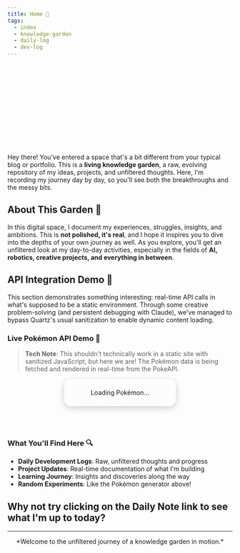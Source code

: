 ```yaml
---
title: Home 🌱
tags:
  - index
  - knowledge-garden
  - daily-log
  - dev-log
---
```

<marquee style="
  color: #ffffff;
  font-size: 1.2em;
  padding: 10px;
  margin: 20px 0;
  border-top: 1px solid rgba(255,255,255,0.2);
  border-bottom: 1px solid rgba(255,255,255,0.2);
">
  🤖 You're here! 🧠 Please explore the garden! 🌱 We're growing knowledge one entry at a time 🚀
</marquee>
<a id="daily-note-link" href="#" style="
  display: inline-block;
  padding: 12px 24px;
  font-size: 1.2em;
  font-weight: normal;
  text-align: center;
  color: #ffffff;  /* White text */
  background: none;  /* Transparent background */
  border: 1px solid #ffffff;  /* Thin white border */
  border-radius: 4px;
  text-decoration: none;
  margin-top: 20px;
  margin-bottom: 30px;
">
  Daily Note 🗓
</a>

Hey there! You've entered a space that's a bit different from your typical blog or portfolio. This is a **living knowledge garden**, a raw, evolving repository of my ideas, projects, and unfiltered thoughts. Here, I'm recording my journey day by day, so you'll see both the breakthroughs and the messy bits.

## About This Garden 🌿

In this digital space, I document my experiences, struggles, insights, and ambitions. This is **not polished, it's real**, and I hope it inspires you to dive into the depths of your own journey as well. As you explore, you'll get an unfiltered look at my day-to-day activities, especially in the fields of **AI, robotics, creative projects, and everything in between**.

## API Integration Demo 🔌

This section demonstrates something interesting: real-time API calls in what's supposed to be a static environment. Through some creative problem-solving (and persistent debugging with Claude), we've managed to bypass Quartz's usual sanitization to enable dynamic content loading.

### Live Pokémon API Demo 🎲
> **Tech Note**: This shouldn't technically work in a static site with sanitized JavaScript, but here we are! The Pokémon data is being fetched and rendered in real-time from the PokeAPI.

<style>
  @keyframes shine {
    0% { left: -100%; }
    20% { left: 100%; }
    100% { left: 100%; }
  }

  @keyframes float {
    0% { transform: translateY(0px); }
    50% { transform: translateY(-10px); }
    100% { transform: translateY(0px); }
  }
</style>

<div style="
  width: 250px;
  margin-left: auto;
  margin-right: auto;
  text-align: center;
">
  <div id="pokemon-info" style="
    margin-bottom: 15px;
    background: linear-gradient(145deg, rgba(255,255,255,0.1) 0%, rgba(255,255,255,0.05) 100%);
    border-radius: 15px;
    padding: 20px;
    box-shadow: 0 4px 15px rgba(0,0,0,0.2), inset 0 0 30px rgba(255,255,255,0.05);
    border: 2px solid rgba(255,255,255,0.3);
    position: relative;
    overflow: hidden;
    animation: float 6s ease-in-out infinite;
  ">Loading Pokémon...</div>

  <button id="refresh-button" style="
    display: inline-block;
    padding: 8px 16px;
    font-size: 1em;
    font-weight: bold;
    color: #ffffff;
    background: none;
    border: 1px solid #ffffff;
    border-radius: 4px;
    cursor: pointer;
    transition: all 0.2s ease-in-out;
  ">
    Get Another Pokémon
  </button>
</div>

<script>
  // At the top of the script, add window scope checks
  if (typeof window.pokeColors === 'undefined') {
    window.pokeColors = {
      normal: '#A8A878',
      fire: '#F08030',
      water: '#6890F0',
      electric: '#F8D030',
      grass: '#78C850',
      ice: '#98D8D8',
      fighting: '#C03028',
      poison: '#A040A0',
      ground: '#E0C068',
      flying: '#A890F0',
      psychic: '#F85888',
      bug: '#A8B820',
      rock: '#B8A038',
      ghost: '#705898',
      dragon: '#7038F8',
      dark: '#705848',
      steel: '#B8B8D0',
      fairy: '#EE99AC'
    };
  }

  if (typeof window.dailyNoteLinkSet === 'undefined') {
    window.dailyNoteLinkSet = false;
  }

  if (typeof window.pokemonSet === 'undefined') {
    window.pokemonSet = false;
  }

  if (typeof window.linkIntervalId === 'undefined') {
    window.linkIntervalId = null;
  }

  if (typeof window.pokemonIntervalId === 'undefined') {
    window.pokemonIntervalId = null;
  }

  // Keep the rest of the code exactly as it was in the working version
  function initPokemon() {
    async function loadPokemon() {
      const pokemonInfo = document.getElementById('pokemon-info');
      try {
        const randomId = Math.floor(Math.random() * 150) + 1;
        const response = await fetch(`https://pokeapi.co/api/v2/pokemon/${randomId}`);
        const data = await response.json();

        const primaryType = data.types[0].type.name;
        const typeColor = window.pokeColors[primaryType] || '#71717A';

        // Update main card background with type color
        pokemonInfo.style.background = `linear-gradient(145deg, ${typeColor}33 0%, ${typeColor}11 100%)`;
        pokemonInfo.style.boxShadow = `0 4px 15px rgba(0,0,0,0.2), inset 0 0 30px ${typeColor}22`;
        pokemonInfo.style.border = `2px solid ${typeColor}44`;

        const nameElement = document.createElement('h2');
        nameElement.textContent = data.name.toUpperCase();
        nameElement.style.margin = '0 0 15px 0';
        nameElement.style.fontSize = '1.5em';
        nameElement.style.fontWeight = 'bold';
        nameElement.style.letterSpacing = '0.05em';
        nameElement.style.textShadow = `0 0 10px ${typeColor}88`;
        nameElement.style.color = '#FFFFFF';

        const imageContainer = document.createElement('div');
        imageContainer.style.background = `linear-gradient(145deg, ${typeColor}22, ${typeColor}44)`;
        imageContainer.style.borderRadius = '10px';
        imageContainer.style.padding = '15px';
        imageContainer.style.margin = '0 -10px 15px -10px';
        imageContainer.style.border = `1px solid ${typeColor}66`;
        imageContainer.style.boxShadow = `inset 0 0 20px ${typeColor}33`;
        imageContainer.style.position = 'relative';
        imageContainer.style.backdropFilter = 'blur(5px)';

        const shineElement = document.createElement('div');
        shineElement.style.position = 'absolute';
        shineElement.style.top = '0';
        shineElement.style.left = '-100%';
        shineElement.style.width = '50%';
        shineElement.style.height = '100%';
        shineElement.style.background = `linear-gradient(90deg, transparent, ${typeColor}22, transparent)`;
        shineElement.style.animation = 'shine 3s infinite';
        imageContainer.appendChild(shineElement);

        const imgElement = document.createElement('img');
        imgElement.src = data.sprites.front_default;
        imgElement.alt = data.name;
        imgElement.width = 120;
        imgElement.height = 120;
        imgElement.style.display = 'block';
        imgElement.style.margin = '0 auto';
        imgElement.style.filter = `drop-shadow(0 0 8px ${typeColor}77)`;
        imageContainer.appendChild(imgElement);

        const statsContainer = document.createElement('div');
        statsContainer.style.background = `linear-gradient(135deg, ${typeColor}22, ${typeColor}33)`;
        statsContainer.style.borderRadius = '8px';
        statsContainer.style.padding = '10px';
        statsContainer.style.marginTop = '10px';
        statsContainer.style.border = `1px solid ${typeColor}44`;
        statsContainer.style.boxShadow = `inset 0 0 15px ${typeColor}22`;

        const typeElement = document.createElement('p');
        typeElement.textContent = `Type: ${data.types.map(typeInfo => typeInfo.type.name).join(', ')}`;
        typeElement.style.margin = '5px 0';
        typeElement.style.fontWeight = 'bold';
        typeElement.style.color = `rgba(255,255,255,0.95)`;
        typeElement.style.textShadow = `0 0 5px ${typeColor}88`;

        const heightElement = document.createElement('p');
        heightElement.textContent = `Height: ${data.height / 10} m`;
        heightElement.style.margin = '5px 0';
        heightElement.style.fontSize = '0.9em';
        heightElement.style.color = 'rgba(255,255,255,0.9)';

        const weightElement = document.createElement('p');
        weightElement.textContent = `Weight: ${data.weight / 10} kg`;
        weightElement.style.margin = '5px 0';
        weightElement.style.fontSize = '0.9em';
        weightElement.style.color = 'rgba(255,255,255,0.9)';

        // Clear and append elements
        pokemonInfo.innerHTML = '';
        pokemonInfo.appendChild(nameElement);
        pokemonInfo.appendChild(imageContainer);
        statsContainer.appendChild(typeElement);
        statsContainer.appendChild(heightElement);
        statsContainer.appendChild(weightElement);
        pokemonInfo.appendChild(statsContainer);

        // Update button styling to match type
        const button = document.getElementById('refresh-button');
        button.style.borderColor = `${typeColor}88`;
        button.style.textShadow = `0 0 5px ${typeColor}88`;
        button.style.transition = 'all 0.2s ease-in-out';
        button.onmouseover = () => {
          button.style.background = `${typeColor}22`;
          button.style.transform = 'translateY(-2px)';
        };
        button.onmouseout = () => {
          button.style.background = 'none';
          button.style.transform = 'translateY(0)';
        };

      } catch (error) {
        pokemonInfo.textContent = 'Failed to load Pokémon. Please try again later.';
        console.error('Error fetching Pokémon data:', error);
      }
    }

    // Initialize the first Pokémon on page load
    loadPokemon();

    // Add event listener to refresh button
    const refreshButton = document.getElementById('refresh-button');
    if (refreshButton) {
      refreshButton.addEventListener('click', loadPokemon);
    }
  }

  // Initial call
  initPokemon();

  // Daily note code
  function setDailyNoteLink() {
    console.log('Attempting to set daily note link...');
    const link = document.getElementById('daily-note-link');
    if (link) {
      const today = new Date();
      const yyyy = today.getFullYear();
      const mm = String(today.getMonth() + 1).padStart(2, '0');
      const dd = String(today.getDate()).padStart(2, '0');
      link.href = `/Daily-Notes/${yyyy}-${mm}-${dd}`;
      link.innerText = `Daily Note 🗓`;
      window.dailyNoteLinkSet = true;
      console.log('Daily note link set successfully');
    } else {
      console.log('Link element not found');
    }
  }

  // Define a variable to track if link has been set
  let dailyNoteLinkSet = false;

  // Define function to start interval
  function startLinkInterval() {
    console.log('Starting new interval check');
    let newIntervalId = setInterval(() => {
      console.log('Interval check - dailyNoteLinkSet:', window.dailyNoteLinkSet);
      if (!window.dailyNoteLinkSet) {
        setDailyNoteLink();
      } else {
        console.log('Clearing interval');
        clearInterval(newIntervalId);
      }
    }, 100);
    return newIntervalId;
  }

  // Call it immediately
  setDailyNoteLink();
  let intervalId = startLinkInterval();

  // Call it on popstate (browser back/forward)
  window.addEventListener('popstate', function() {
    console.log('Navigation occurred, resetting flag');
    window.dailyNoteLinkSet = false;  // Reset window version
    dailyNoteLinkSet = false;         // Reset local version
    setDailyNoteLink();              // Actually reset the link
    intervalId = startLinkInterval();
  });

  // Add these to the existing code:
  let pokemonSet = false;

  function setPokemon() {
    console.log('Attempting to set Pokemon...');
    const pokemonInfo = document.getElementById('pokemon-info');
    if (pokemonInfo) {
      initPokemon();
      pokemonSet = true;
      console.log('Pokemon set successfully');
    }
  }

  function startPokemonInterval() {
    console.log('Starting new Pokemon interval check');
    let newIntervalId = setInterval(() => {
      console.log('Interval check - pokemonSet:', pokemonSet);
      if (!pokemonSet) {
        setPokemon();
      } else {
        console.log('Clearing Pokemon interval');
        clearInterval(newIntervalId);
      }
    }, 100);
    return newIntervalId;
  }

  // Initial setup
  setPokemon();
  let pokemonIntervalId = startPokemonInterval();

  // Add this handler
  window.addEventListener('popstate', function() {
    pokemonSet = false;
    pokemonIntervalId = startPokemonInterval();
  });
</script>

### What You'll Find Here 🔍

- **Daily Development Logs**: Raw, unfiltered thoughts and progress
- **Project Updates**: Real-time documentation of what I'm building
- **Learning Journey**: Insights and discoveries along the way
- **Random Experiments**: Like the Pokémon generator above!

## Why not try clicking on the Daily Note link to see what I'm up to today?

---

<div align="center">
*Welcome to the unfiltered journey of a knowledge garden in motion.*
</div>
